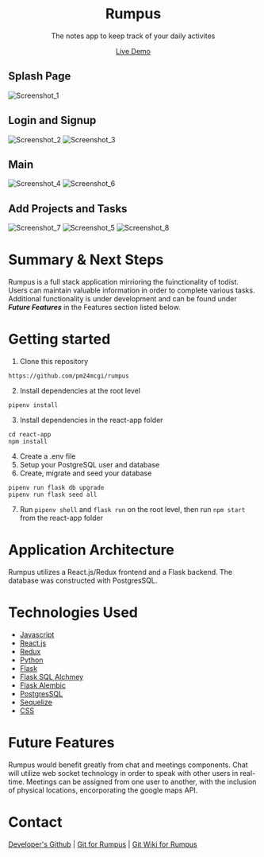 <h1 align="center">Rumpus</h1>

<p align="center">The notes app to keep track of your daily activites</p>

<p align="center"><a  href="https://rumpus.herokuapp.com/">Live Demo</a></p>

## Splash Page
![Screenshot_1](https://user-images.githubusercontent.com/99216796/179481280-0103aeca-5938-4d36-a6cc-f2e52975c3c9.jpg)

## Login and Signup
![Screenshot_2](https://user-images.githubusercontent.com/99216796/179481281-200049cc-fe31-491b-b6dd-188400792ced.jpg)
![Screenshot_3](https://user-images.githubusercontent.com/99216796/179481282-51bf317e-837c-4929-9b08-4c72e695d5d2.jpg)

## Main
![Screenshot_4](https://user-images.githubusercontent.com/99216796/179481283-6c8c3925-8360-43b2-8dfc-f8706cc7611c.jpg)
![Screenshot_6](https://user-images.githubusercontent.com/99216796/179481286-9f0465b6-802e-4999-abb5-760cd4783f24.jpg)

## Add Projects and Tasks
![Screenshot_7](https://user-images.githubusercontent.com/99216796/179481287-8c8555b9-9008-413a-8965-d2ab575e9c94.jpg)
![Screenshot_5](https://user-images.githubusercontent.com/99216796/179481284-8c4e87ab-ba63-413c-84b0-e528dbd43a6e.jpg)
![Screenshot_8](https://user-images.githubusercontent.com/99216796/179481288-1518241b-f6c5-478a-843a-71ace663de8e.jpg)


# Summary & Next Steps
Rumpus is a full stack application mirrioring the fuinctionality of todist. Users can maintain valuable information in order to complete various tasks. Additional functionality is under development and can be found under **_Future Features_** in the Features section listed below.

# Getting started
1. Clone this repository
```
https://github.com/pm24mcgi/rumpus
```
2. Install dependencies at the root level
```
pipenv install
```
3. Install dependencies in the react-app folder
```
cd react-app
npm install
```

4. Create a .env file
5. Setup your PostgreSQL user and database
6. Create, migrate and seed your database
```
pipenv run flask db upgrade
pipenv run flask seed all
```
7. Run `pipenv shell` and `flask run` on the root level, then run `npm start` from the react-app folder


# Application Architecture
Rumpus utilizes a React.js/Redux frontend and a Flask backend. The database was constructed with PostgresSQL.

# Technologies Used
* [Javascript](https://www.javascript.com/)
* [React.js](https://reactjs.org/)
* [Redux](https://redux.js.org/)
* [Python](https://www.python.org/)
* [Flask](https://flask.palletsprojects.com/en/2.1.x/)
* [Flask SQL Alchmey](https://flask-sqlalchemy.palletsprojects.com/en/2.x/)
* [Flask Alembic](https://flask-alembic.readthedocs.io/en/stable/)
* [PostgresSQL](https://www.postgresql.org/)
* [Sequelize](https://sequelize.org/)
* [CSS](https://developer.mozilla.org/en-US/docs/Web/CSS)

# Future Features
<p>Rumpus would benefit greatly from chat and meetings components. Chat will utilize web socket technology in order to speak with other users in real-time. Meetings can be assigned from one user to another, with the inclusion of physical locations, encorporating the google maps API.</P>

# Contact
<a href="https://github.com/pm24mcgi">Developer's Github</a> | <a href="https://github.com/pm24mcgi/rumpus">Git for Rumpus</a> |
<a href="https://github.com/pm24mcgi/rumpus/wiki">Git Wiki for Rumpus</a>
